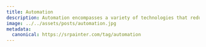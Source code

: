 ```yaml
---
title: Automation
description: Automation encompasses a variety of technologies that reduce human intervention in processes. Discover how automation tools and techniques can streamline workflows and increase efficiency.
image: ../../assets/posts/automation.jpg
metadata:
  canonical: https://srpainter.com/tag/automation
---
```

<!---->
<!-- image: https://images.unsplash.com/photo-1581090700227-1e37b190418e?q=80&w=1335&auto=format&fit=crop&ixlib=rb-4.0.3&ixid=M3wxMjA3fDB8MHxwaG90by1wYWdlfHx8fGVufDB8fHx8fA%3D%3D -->
